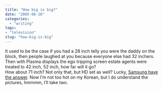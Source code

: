 ```yaml
---
title: "How big is big?"
date: "2005-08-26"
categories: 
  - "writing"
tags:
- "television"
slug: "how-big-is-big"
---
```


It used to be the case if you had a 28 inch telly you were the daddy on the block, then people laughed at you because everyone else had 32 inchers. Then with Plasma displays the ego tripping screen estate agents were treated to 42 inch, 52 inch, how far will it go?  
How about 71 inch? Not only that, but HD set as well? Lucky, [Samsung have the answer](https://www.aving.co.kr/newproduct/default.asp?p1=newproduct&mode=read&page_table_id=&table_id=English&num=19&brd_name=&brand_num_list=&gotopage=1&other_table=). Now I’m not too hot on my Korean, but I do understand the pictures, hmmmm, I’ll take two.
